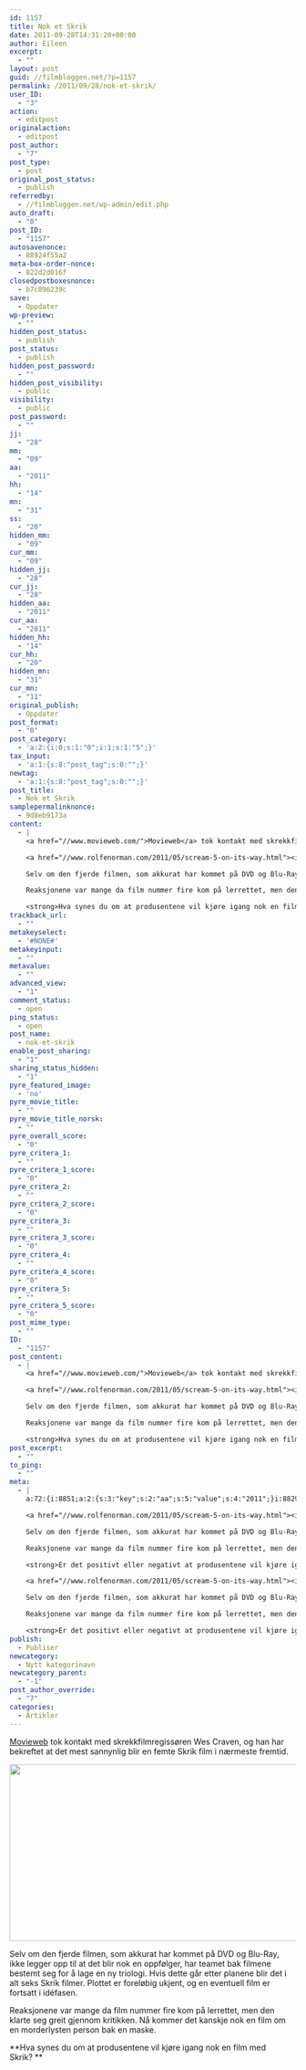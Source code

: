 ```yaml
---
id: 1157
title: Nok et Skrik
date: 2011-09-28T14:31:20+00:00
author: Eileen
excerpt:
  - ""
layout: post
guid: //filmbloggen.net/?p=1157
permalink: /2011/09/28/nok-et-skrik/
user_ID:
  - "3"
action:
  - editpost
originalaction:
  - editpost
post_author:
  - "7"
post_type:
  - post
original_post_status:
  - publish
referredby:
  - //filmbloggen.net/wp-admin/edit.php
auto_draft:
  - "0"
post_ID:
  - "1157"
autosavenonce:
  - 88924f55a2
meta-box-order-nonce:
  - 822d2d016f
closedpostboxesnonce:
  - b7c896239c
save:
  - Oppdater
wp-preview:
  - ""
hidden_post_status:
  - publish
post_status:
  - publish
hidden_post_password:
  - ""
hidden_post_visibility:
  - public
visibility:
  - public
post_password:
  - ""
jj:
  - "28"
mm:
  - "09"
aa:
  - "2011"
hh:
  - "14"
mn:
  - "31"
ss:
  - "20"
hidden_mm:
  - "09"
cur_mm:
  - "09"
hidden_jj:
  - "28"
cur_jj:
  - "28"
hidden_aa:
  - "2011"
cur_aa:
  - "2011"
hidden_hh:
  - "14"
cur_hh:
  - "20"
hidden_mn:
  - "31"
cur_mn:
  - "11"
original_publish:
  - Oppdater
post_format:
  - "0"
post_category:
  - 'a:2:{i:0;s:1:"0";i:1;s:1:"5";}'
tax_input:
  - 'a:1:{s:8:"post_tag";s:0:"";}'
newtag:
  - 'a:1:{s:8:"post_tag";s:0:"";}'
post_title:
  - Nok et Skrik
samplepermalinknonce:
  - 9d8eb9173a
content:
  - |
    <a href="//www.movieweb.com/">Movieweb</a> tok kontakt med skrekkfilmregissøren Wes Craven, og han har bekreftet at det mest sannynlig blir en femte Skrik film i nærmeste fremtid.

    <a href="//www.rolfenorman.com/2011/05/scream-5-on-its-way.html"><img class="alignnone size-large wp-image-1158" src="/wp-content/uploads//2011/09/Scream5Logo-620x310.jpg" alt="" width="620" height="310" /></a>

    Selv om den fjerde filmen, som akkurat har kommet på DVD og Blu-Ray, ikke legger opp til at det blir nok en oppfølger, har teamet bak filmene bestemt seg for å lage en ny triologi. Hvis dette går etter planene blir det i alt seks Skrik filmer. Plottet er foreløbig ukjent, og en eventuell film er fortsatt i idéfasen.

    Reaksjonene var mange da film nummer fire kom på lerrettet, men den klarte seg greit gjennom kritikken. Nå kommer det kanskje nok en film om en morderlysten person bak en maske.

    <strong>Hva synes du om at produsentene vil kjøre igang nok en film med Skrik? </strong>
trackback_url:
  - ""
metakeyselect:
  - '#NONE#'
metakeyinput:
  - ""
metavalue:
  - ""
advanced_view:
  - "1"
comment_status:
  - open
ping_status:
  - open
post_name:
  - nok-et-skrik
enable_post_sharing:
  - "1"
sharing_status_hidden:
  - "1"
pyre_featured_image:
  - 'no'
pyre_movie_title:
  - ""
pyre_movie_title_norsk:
  - ""
pyre_overall_score:
  - "0"
pyre_critera_1:
  - ""
pyre_critera_1_score:
  - "0"
pyre_critera_2:
  - ""
pyre_critera_2_score:
  - "0"
pyre_critera_3:
  - ""
pyre_critera_3_score:
  - "0"
pyre_critera_4:
  - ""
pyre_critera_4_score:
  - "0"
pyre_critera_5:
  - ""
pyre_critera_5_score:
  - "0"
post_mime_type:
  - ""
ID:
  - "1157"
post_content:
  - |
    <a href="//www.movieweb.com/">Movieweb</a> tok kontakt med skrekkfilmregissøren Wes Craven, og han har bekreftet at det mest sannynlig blir en femte Skrik film i nærmeste fremtid.

    <a href="//www.rolfenorman.com/2011/05/scream-5-on-its-way.html"><img class="alignnone size-large wp-image-1158" src="/wp-content/uploads//2011/09/Scream5Logo-620x310.jpg" alt="" width="620" height="310" /></a>

    Selv om den fjerde filmen, som akkurat har kommet på DVD og Blu-Ray, ikke legger opp til at det blir nok en oppfølger, har teamet bak filmene bestemt seg for å lage en ny triologi. Hvis dette går etter planene blir det i alt seks Skrik filmer. Plottet er foreløbig ukjent, og en eventuell film er fortsatt i idéfasen.

    Reaksjonene var mange da film nummer fire kom på lerrettet, men den klarte seg greit gjennom kritikken. Nå kommer det kanskje nok en film om en morderlysten person bak en maske.

    <strong>Hva synes du om at produsentene vil kjøre igang nok en film med Skrik? </strong>
post_excerpt:
  - ""
to_ping:
  - ""
meta:
  - |
    a:72:{i:8851;a:2:{s:3:"key";s:2:"aa";s:5:"value";s:4:"2011";}i:8829;a:2:{s:3:"key";s:6:"action";s:5:"value";s:8:"editpost";}i:8879;a:2:{s:3:"key";s:13:"advanced_view";s:5:"value";s:1:"1";}i:8838;a:2:{s:3:"key";s:13:"autosavenonce";s:5:"value";s:10:"34a938019f";}i:8836;a:2:{s:3:"key";s:10:"auto_draft";s:5:"value";s:1:"0";}i:8840;a:2:{s:3:"key";s:20:"closedpostboxesnonce";s:5:"value";s:10:"66ea4a4398";}i:8880;a:2:{s:3:"key";s:14:"comment_status";s:5:"value";s:4:"open";}i:8872;a:2:{s:3:"key";s:7:"content";s:5:"value";s:1045:"<a href="//www.movieweb.com/">Movieweb</a> tok kontakt med skrekkfilmregissøren Wes Craven, og han har bekreftet at det mest sannynlig blir en femte Skrik film i nermeste fremtid.

    <a href="//www.rolfenorman.com/2011/05/scream-5-on-its-way.html"><img class="alignnone size-large wp-image-1158" src="/wp-content/uploads//2011/09/Scream5Logo-620x310.jpg" alt="" width="620" height="310" /></a>

    Selv om den fjerde filmen, som akkurat har kommet på DVD og Blu-Ray, ikke legger opp til at det blir nok en oppfølger, har teamet bak filmene bestemt seg for å lage en ny triologi. Hvis dette går etter planene blir det i alt seks Skrik filmer. Plottet er foreløbig ukjent, og en eventuell film er fortsatt i idéfasen.

    Reaksjonene var mange da film nummer fire kom på lerrettet, men den klarte seg greit gjennom kritikken. Nå kommer det kanskje nok en film om en morderlysten person bak en maske.

    <strong>Er det positivt eller negativt at produsentene vil kjøre igang nok en film med Skrik? </strong>";}i:8860;a:2:{s:3:"key";s:6:"cur_aa";s:5:"value";s:4:"2011";}i:8862;a:2:{s:3:"key";s:6:"cur_hh";s:5:"value";s:2:"14";}i:8858;a:2:{s:3:"key";s:6:"cur_jj";s:5:"value";s:2:"28";}i:8856;a:2:{s:3:"key";s:6:"cur_mm";s:5:"value";s:2:"09";}i:8864;a:2:{s:3:"key";s:6:"cur_mn";s:5:"value";s:2:"29";}i:8883;a:2:{s:3:"key";s:19:"enable_post_sharing";s:5:"value";s:1:"1";}i:8873;a:2:{s:3:"key";s:7:"excerpt";s:5:"value";s:0:"";}i:8852;a:2:{s:3:"key";s:2:"hh";s:5:"value";s:2:"14";}i:8859;a:2:{s:3:"key";s:9:"hidden_aa";s:5:"value";s:4:"2011";}i:8861;a:2:{s:3:"key";s:9:"hidden_hh";s:5:"value";s:2:"14";}i:8857;a:2:{s:3:"key";s:9:"hidden_jj";s:5:"value";s:2:"28";}i:8855;a:2:{s:3:"key";s:9:"hidden_mm";s:5:"value";s:2:"09";}i:8863;a:2:{s:3:"key";s:9:"hidden_mn";s:5:"value";s:2:"29";}i:8845;a:2:{s:3:"key";s:20:"hidden_post_password";s:5:"value";s:0:"";}i:8843;a:2:{s:3:"key";s:18:"hidden_post_status";s:5:"value";s:5:"draft";}i:8846;a:2:{s:3:"key";s:22:"hidden_post_visibility";s:5:"value";s:6:"public";}i:8900;a:2:{s:3:"key";s:2:"ID";s:5:"value";s:4:"1157";}i:8849;a:2:{s:3:"key";s:2:"jj";s:5:"value";s:2:"28";}i:8839;a:2:{s:3:"key";s:20:"meta-box-order-nonce";s:5:"value";s:10:"b30ae4dbb5";}i:8876;a:2:{s:3:"key";s:12:"metakeyinput";s:5:"value";s:0:"";}i:8875;a:2:{s:3:"key";s:13:"metakeyselect";s:5:"value";s:6:"#NONE#";}i:8877;a:2:{s:3:"key";s:9:"metavalue";s:5:"value";s:0:"";}i:8850;a:2:{s:3:"key";s:2:"mm";s:5:"value";s:2:"09";}i:8853;a:2:{s:3:"key";s:2:"mn";s:5:"value";s:2:"29";}i:8830;a:2:{s:3:"key";s:14:"originalaction";s:5:"value";s:8:"editpost";}i:8833;a:2:{s:3:"key";s:20:"original_post_status";s:5:"value";s:5:"draft";}i:8865;a:2:{s:3:"key";s:16:"original_publish";s:5:"value";s:8:"Publiser";}i:8881;a:2:{s:3:"key";s:11:"ping_status";s:5:"value";s:4:"open";}i:8831;a:2:{s:3:"key";s:11:"post_author";s:5:"value";s:1:"7";}i:8901;a:2:{s:3:"key";s:12:"post_content";s:5:"value";s:1045:"<a href="//www.movieweb.com/">Movieweb</a> tok kontakt med skrekkfilmregissøren Wes Craven, og han har bekreftet at det mest sannynlig blir en femte Skrik film i nermeste fremtid.

    <a href="//www.rolfenorman.com/2011/05/scream-5-on-its-way.html"><img class="alignnone size-large wp-image-1158" src="/wp-content/uploads//2011/09/Scream5Logo-620x310.jpg" alt="" width="620" height="310" /></a>

    Selv om den fjerde filmen, som akkurat har kommet på DVD og Blu-Ray, ikke legger opp til at det blir nok en oppfølger, har teamet bak filmene bestemt seg for å lage en ny triologi. Hvis dette går etter planene blir det i alt seks Skrik filmer. Plottet er foreløbig ukjent, og en eventuell film er fortsatt i idéfasen.

    Reaksjonene var mange da film nummer fire kom på lerrettet, men den klarte seg greit gjennom kritikken. Nå kommer det kanskje nok en film om en morderlysten person bak en maske.

    <strong>Er det positivt eller negativt at produsentene vil kjøre igang nok en film med Skrik? </strong>";}i:8902;a:2:{s:3:"key";s:12:"post_excerpt";s:5:"value";s:0:"";}i:8866;a:2:{s:3:"key";s:11:"post_format";s:5:"value";s:1:"0";}i:8837;a:2:{s:3:"key";s:7:"post_ID";s:5:"value";s:4:"1157";}i:8899;a:2:{s:3:"key";s:14:"post_mime_type";s:5:"value";s:0:"";}i:8882;a:2:{s:3:"key";s:9:"post_name";s:5:"value";s:0:"";}i:8848;a:2:{s:3:"key";s:13:"post_password";s:5:"value";s:0:"";}i:8844;a:2:{s:3:"key";s:11:"post_status";s:5:"value";s:7:"publish";}i:8870;a:2:{s:3:"key";s:10:"post_title";s:5:"value";s:12:"Nok et Skrik";}i:8832;a:2:{s:3:"key";s:9:"post_type";s:5:"value";s:4:"post";}i:8907;a:2:{s:3:"key";s:7:"publish";s:5:"value";s:8:"Publiser";}i:8889;a:2:{s:3:"key";s:14:"pyre_critera_1";s:5:"value";s:0:"";}i:8890;a:2:{s:3:"key";s:20:"pyre_critera_1_score";s:5:"value";s:1:"0";}i:8891;a:2:{s:3:"key";s:14:"pyre_critera_2";s:5:"value";s:0:"";}i:8892;a:2:{s:3:"key";s:20:"pyre_critera_2_score";s:5:"value";s:1:"0";}i:8893;a:2:{s:3:"key";s:14:"pyre_critera_3";s:5:"value";s:0:"";}i:8894;a:2:{s:3:"key";s:20:"pyre_critera_3_score";s:5:"value";s:1:"0";}i:8895;a:2:{s:3:"key";s:14:"pyre_critera_4";s:5:"value";s:0:"";}i:8896;a:2:{s:3:"key";s:20:"pyre_critera_4_score";s:5:"value";s:1:"0";}i:8897;a:2:{s:3:"key";s:14:"pyre_critera_5";s:5:"value";s:0:"";}i:8898;a:2:{s:3:"key";s:20:"pyre_critera_5_score";s:5:"value";s:1:"0";}i:8885;a:2:{s:3:"key";s:19:"pyre_featured_image";s:5:"value";s:2:"no";}i:8886;a:2:{s:3:"key";s:16:"pyre_movie_title";s:5:"value";s:0:"";}i:8887;a:2:{s:3:"key";s:22:"pyre_movie_title_norsk";s:5:"value";s:0:"";}i:8888;a:2:{s:3:"key";s:18:"pyre_overall_score";s:5:"value";s:1:"0";}i:8834;a:2:{s:3:"key";s:10:"referredby";s:5:"value";s:73:"//filmbloggen.net/wp-admin/post.php?post=1157&action=edit&message=10";}i:8871;a:2:{s:3:"key";s:20:"samplepermalinknonce";s:5:"value";s:10:"442b5ed2c2";}i:8841;a:2:{s:3:"key";s:4:"save";s:5:"value";s:11:"Lagre kladd";}i:8884;a:2:{s:3:"key";s:21:"sharing_status_hidden";s:5:"value";s:1:"1";}i:8854;a:2:{s:3:"key";s:2:"ss";s:5:"value";s:2:"46";}i:8903;a:2:{s:3:"key";s:7:"to_ping";s:5:"value";s:0:"";}i:8874;a:2:{s:3:"key";s:13:"trackback_url";s:5:"value";s:0:"";}i:8828;a:2:{s:3:"key";s:7:"user_ID";s:5:"value";s:1:"7";}i:8847;a:2:{s:3:"key";s:10:"visibility";s:5:"value";s:6:"public";}i:8842;a:2:{s:3:"key";s:10:"wp-preview";s:5:"value";s:0:"";}}
publish:
  - Publiser
newcategory:
  - Nytt kategorinavn
newcategory_parent:
  - "-1"
post_author_override:
  - "7"
categories:
  - Artikler
---
```

[Movieweb](//www.movieweb.com/) tok kontakt med skrekkfilmregissøren Wes Craven, og han har bekreftet at det mest sannynlig blir en femte Skrik film i nærmeste fremtid.

[<img class="alignnone size-large wp-image-1158" src="/wp-content/uploads//2011/09/Scream5Logo-620x310.jpg" alt="" width="620" height="310" />](//www.rolfenorman.com/2011/05/scream-5-on-its-way.html)

Selv om den fjerde filmen, som akkurat har kommet på DVD og Blu-Ray, ikke legger opp til at det blir nok en oppfølger, har teamet bak filmene bestemt seg for å lage en ny triologi. Hvis dette går etter planene blir det i alt seks Skrik filmer. Plottet er foreløbig ukjent, og en eventuell film er fortsatt i idéfasen.

Reaksjonene var mange da film nummer fire kom på lerrettet, men den klarte seg greit gjennom kritikken. Nå kommer det kanskje nok en film om en morderlysten person bak en maske.

**Hva synes du om at produsentene vil kjøre igang nok en film med Skrik? **
